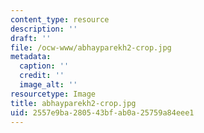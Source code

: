 ```yaml
---
content_type: resource
description: ''
draft: ''
file: /ocw-www/abhayparekh2-crop.jpg
metadata:
  caption: ''
  credit: ''
  image_alt: ''
resourcetype: Image
title: abhayparekh2-crop.jpg
uid: 2557e9ba-2805-43bf-ab0a-25759a84eee1
---
```

